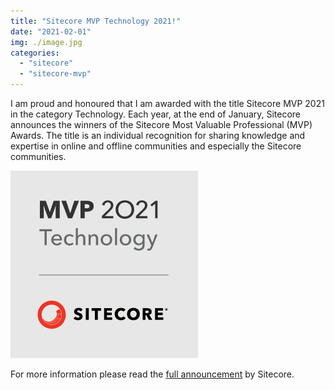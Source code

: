```yaml
---
title: "Sitecore MVP Technology 2021!"
date: "2021-02-01"
img: ./image.jpg
categories: 
  - "sitecore"
  - "sitecore-mvp"
---
```


I am proud and honoured that I am awarded with the title Sitecore MVP 2021 in the category Technology. Each year, at the end of January, Sitecore announces the winners of the Sitecore Most Valuable Professional (MVP) Awards. The title is an individual recognition for sharing knowledge and expertise in online and offline communities and especially the Sitecore communities.

[![Sitecore MVP Technology 2021](images/Sitecore_MVP_Technology_2021.jpg)](https://www.sitecore.com/mvp)

For more information please read the [full announcement](https://www.sitecore.com/company/news-events/press-releases/2021/01/sitecore-announces-2021-most-valuable-professionals) by Sitecore.

